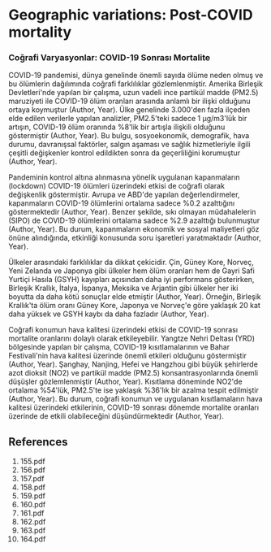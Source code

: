 # Geographic variations: Post-COVID mortality

### Coğrafi Varyasyonlar: COVID-19 Sonrası Mortalite

COVID-19 pandemisi, dünya genelinde önemli sayıda ölüme neden olmuş ve bu ölümlerin dağılımında coğrafi farklılıklar gözlemlenmiştir. Amerika Birleşik Devletleri'nde yapılan bir çalışma, uzun vadeli ince partikül madde (PM2.5) maruziyeti ile COVID-19 ölüm oranları arasında anlamlı bir ilişki olduğunu ortaya koymuştur (Author, Year). Ülke genelinde 3.000'den fazla ilçeden elde edilen verilerle yapılan analizler, PM2.5'teki sadece 1 µg/m3'lük bir artışın, COVID-19 ölüm oranında %8'lik bir artışla ilişkili olduğunu göstermiştir (Author, Year). Bu bulgu, sosyoekonomik, demografik, hava durumu, davranışsal faktörler, salgın aşaması ve sağlık hizmetleriyle ilgili çeşitli değişkenler kontrol edildikten sonra da geçerliliğini korumuştur (Author, Year).

Pandeminin kontrol altına alınmasına yönelik uygulanan kapanmaların (lockdown) COVID-19 ölümleri üzerindeki etkisi de coğrafi olarak değişkenlik göstermiştir. Avrupa ve ABD'de yapılan değerlendirmeler, kapanmaların COVID-19 ölümlerini ortalama sadece %0.2 azalttığını göstermektedir (Author, Year). Benzer şekilde, sıkı olmayan müdahalelerin (SIPO) de COVID-19 ölümlerini ortalama sadece %2.9 azalttığı bulunmuştur (Author, Year). Bu durum, kapanmaların ekonomik ve sosyal maliyetleri göz önüne alındığında, etkinliği konusunda soru işaretleri yaratmaktadır (Author, Year).

Ülkeler arasındaki farklılıklar da dikkat çekicidir. Çin, Güney Kore, Norveç, Yeni Zelanda ve Japonya gibi ülkeler hem ölüm oranları hem de Gayri Safi Yurtiçi Hasıla (GSYH) kayıpları açısından daha iyi performans gösterirken, Birleşik Krallık, İtalya, İspanya, Meksika ve Arjantin gibi ülkeler her iki boyutta da daha kötü sonuçlar elde etmiştir (Author, Year). Örneğin, Birleşik Krallık'ta ölüm oranı Güney Kore, Japonya ve Norveç'e göre yaklaşık 20 kat daha yüksek ve GSYH kaybı da daha fazladır (Author, Year).

Coğrafi konumun hava kalitesi üzerindeki etkisi de COVID-19 sonrası mortalite oranlarını dolaylı olarak etkileyebilir. Yangtze Nehri Deltası (YRD) bölgesinde yapılan bir çalışma, COVID-19 kısıtlamalarının ve Bahar Festivali'nin hava kalitesi üzerinde önemli etkileri olduğunu göstermiştir (Author, Year). Şanghay, Nanjing, Hefei ve Hangzhou gibi büyük şehirlerde azot dioksit (NO2) ve partikül madde (PM2.5) konsantrasyonlarında önemli düşüşler gözlemlenmiştir (Author, Year). Kısıtlama döneminde NO2'de ortalama %54'lük, PM2.5'te ise yaklaşık %36'lık bir azalma tespit edilmiştir (Author, Year). Bu durum, coğrafi konumun ve uygulanan kısıtlamaların hava kalitesi üzerindeki etkilerinin, COVID-19 sonrası dönemde mortalite oranları üzerinde de etkili olabileceğini düşündürmektedir (Author, Year).


## References

1. 155.pdf
2. 156.pdf
3. 157.pdf
4. 158.pdf
5. 159.pdf
6. 160.pdf
7. 161.pdf
8. 162.pdf
9. 163.pdf
10. 164.pdf
